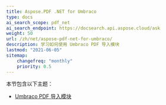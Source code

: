 ```yaml
---
title: Aspose.PDF .NET for Umbraco
type: docs
ai_search_scope: pdf_net
ai_search_endpoint: https://docsearch.api.aspose.cloud/ask
weight: 50
url: /zh/net/aspose-pdf-net-for-umbraco/
description: 学习如何使用 Umbraco PDF 导入模块
lastmod: "2021-06-05"
sitemap:
    changefreq: "monthly"
    priority: 0.5
---
```

本节包含以下主题：

- [Umbraco PDF 导入模块](/pdf/zh/net/umbraco-pdf-import-module/)